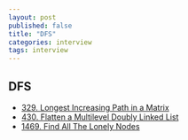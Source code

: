 ```yaml
---
layout: post
published: false
title: "DFS"
categories: interview
tags: interview 
---
```


## DFS

- [329. Longest Increasing Path in a Matrix](https://leetcode.com/problems/longest-increasing-path-in-a-matrix/)
- [430. Flatten a Multilevel Doubly Linked List](https://leetcode.com/problems/flatten-a-multilevel-doubly-linked-list/)
- [1469. Find All The Lonely Nodes](https://leetcode.com/problems/find-all-the-lonely-nodes/)
